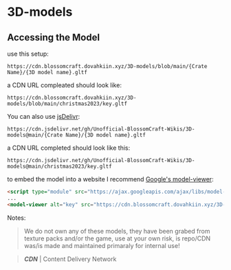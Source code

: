# 3D-models
## Accessing the Model
use this setup:
```
https://cdn.blossomcraft.dovahkiin.xyz/3D-models/blob/main/{Crate Name}/{3D model name}.gltf
```
a CDN URL compleated should look like:
```
https://cdn.blossomcraft.dovahkiin.xyz/3D-models/blob/main/christmas2023/key.gltf
```

You can also use [jsDelivr](https://www.jsdelivr.com/):
```
https://cdn.jsdelivr.net/gh/Unofficial-BlossomCraft-Wikis/3D-models@main/{Crate Name}/{3D model name}.gltf
```
a CDN URL completed should look like this:
```
https://cdn.jsdelivr.net/gh/Unofficial-BlossomCraft-Wikis/3D-models@main/christmas2023/key.gltf
```

to embed the model into a website I recommend [Google's model-viewer](https://modelviewer.dev/):
```html
<script type="module" src="https://ajax.googleapis.com/ajax/libs/model-viewer/3.1.1/model-viewer.min.js"></script>
...
<model-viewer alt="key" src="https://cdn.blossomcraft.dovahkiin.xyz/3D-models/blob/main/christmas2022/key.gltf" shadow-intensity="1" autoplay camera-controls touch-action="pan-y" style="width: 100%; height: 500px;" camera-orbit="90deg 55deg 4m"></model-viewer>
```

Notes:
> We do not own any of these models, they have been grabed from texture packs and/or the game, use at your own risk, is repo/CDN was/is made and maintained primaraly for internal use!

> ***CDN*** | Content Delivery Network